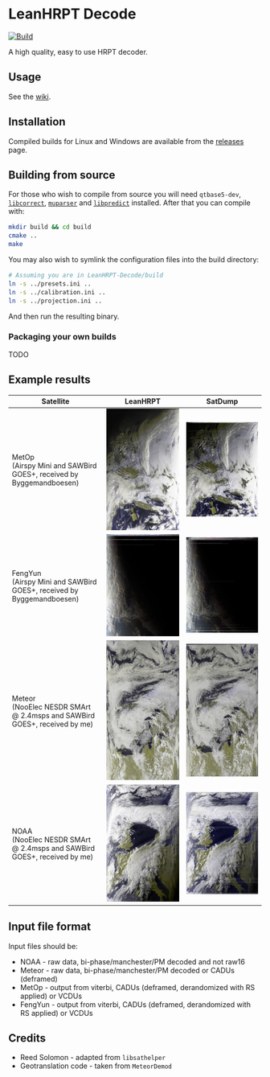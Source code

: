 # LeanHRPT Decode

[![Build](https://github.com/Xerbo/LeanHRPT-Decode/actions/workflows/build.yml/badge.svg)](https://github.com/Xerbo/LeanHRPT-Decode/actions/workflows/build.yml)

A high quality, easy to use HRPT decoder.

## Usage

See the [wiki](https://github.com/Xerbo/LeanHRPT-Decode/wiki).

## Installation

Compiled builds for Linux and Windows are available from the [releases](https://github.com/Xerbo/LeanHRPT-Decode/releases) page.

## Building from source

For those who wish to compile from source you will need `qtbase5-dev`, [`libcorrect`](https://github.com/quiet/libcorrect), [`muparser`](https://github.com/beltoforion/muparser) and [`libpredict`](https://github.com/la1k/libpredict) installed. After that you can compile with:

```sh
mkdir build && cd build
cmake ..
make
```

You may also wish to symlink the configuration files into the build directory:

```sh
# Assuming you are in LeanHRPT-Decode/build
ln -s ../presets.ini ..
ln -s ../calibration.ini ..
ln -s ../projection.ini ..
```

And then run the resulting binary.

### Packaging your own builds

TODO

## Example results

|Satellite|LeanHRPT|SatDump|
 -|-|-
|MetOp<br/>(Airspy Mini and SAWBird GOES+, received by Byggemandboesen)|![A MetOp image from LeanHRPT](images/metop-example.jpg)|![A MetOp image from SatDump](images/metop-satdump.jpg)|
|FengYun<br/>(Airspy Mini and SAWBird GOES+, received by Byggemandboesen)|![A FengYun image from LeanHRPT](images/fengyun-example.jpg)|![A FengYun image from SatDump](images/fengyun-satdump.jpg)|
|Meteor<br/>(NooElec NESDR SMArt @ 2.4msps and SAWBird GOES+, received by me)|![A Meteor image from LeanHRPT](images/meteor-example.jpg)|![A Meteor image from SatDump](images/meteor-satdump.jpg)|
|NOAA<br/>(NooElec NESDR SMArt @ 2.4msps and SAWBird GOES+, received by me)|![A NOAA image from LeanHRPT](images/noaa-example.jpg)|![A NOAA image from SatDump](images/noaa-satdump.jpg)|

## Input file format

Input files should be:

 - NOAA - raw data, bi-phase/manchester/PM decoded and not raw16
 - Meteor - raw data, bi-phase/manchester/PM decoded or CADUs (deframed)
 - MetOp - output from viterbi, CADUs (deframed, derandomized with RS applied) or VCDUs
 - FengYun - output from viterbi, CADUs (deframed, derandomized with RS applied) or VCDUs

## Credits

 - Reed Solomon - adapted from `libsathelper`
 - Geotranslation code - taken from `MeteorDemod`
